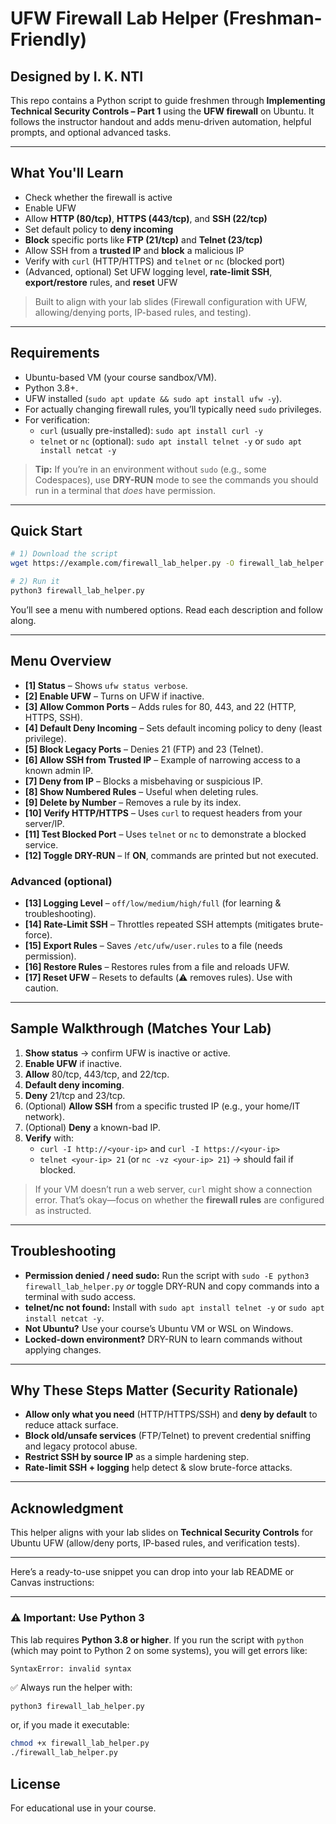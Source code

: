 # UFW Firewall Lab Helper (Freshman-Friendly)
## Designed by I. K. NTI
This repo contains a Python script to guide freshmen through **Implementing Technical Security Controls – Part 1** using the **UFW firewall** on Ubuntu. It follows the instructor handout and adds menu-driven automation, helpful prompts, and optional advanced tasks.

---

## What You'll Learn
- Check whether the firewall is active
- Enable UFW
- Allow **HTTP (80/tcp)**, **HTTPS (443/tcp)**, and **SSH (22/tcp)**
- Set default policy to **deny incoming**
- **Block** specific ports like **FTP (21/tcp)** and **Telnet (23/tcp)**
- Allow SSH from a **trusted IP** and **block** a malicious IP
- Verify with `curl` (HTTP/HTTPS) and `telnet` or `nc` (blocked port)
- (Advanced, optional) Set UFW logging level, **rate-limit SSH**, **export/restore** rules, and **reset** UFW

> Built to align with your lab slides (Firewall configuration with UFW, allowing/denying ports, IP-based rules, and testing).

---

## Requirements
- Ubuntu-based VM (your course sandbox/VM).
- Python 3.8+.
- UFW installed (`sudo apt update && sudo apt install ufw -y`).
- For actually changing firewall rules, you’ll typically need `sudo` privileges.
- For verification:
  - `curl` (usually pre-installed): `sudo apt install curl -y`
  - `telnet` or `nc` (optional): `sudo apt install telnet -y` or `sudo apt install netcat -y`

> **Tip:** If you’re in an environment without `sudo` (e.g., some Codespaces), use **DRY-RUN** mode to see the commands you should run in a terminal that *does* have permission.

---

## Quick Start
```bash
# 1) Download the script
wget https://example.com/firewall_lab_helper.py -O firewall_lab_helper.py  # or use the file provided by your instructor

# 2) Run it
python3 firewall_lab_helper.py
```

You’ll see a menu with numbered options. Read each description and follow along.

---

## Menu Overview
- **[1] Status** – Shows `ufw status verbose`.
- **[2] Enable UFW** – Turns on UFW if inactive.
- **[3] Allow Common Ports** – Adds rules for 80, 443, and 22 (HTTP, HTTPS, SSH).
- **[4] Default Deny Incoming** – Sets default incoming policy to deny (least privilege).
- **[5] Block Legacy Ports** – Denies 21 (FTP) and 23 (Telnet).
- **[6] Allow SSH from Trusted IP** – Example of narrowing access to a known admin IP.
- **[7] Deny from IP** – Blocks a misbehaving or suspicious IP.
- **[8] Show Numbered Rules** – Useful when deleting rules.
- **[9] Delete by Number** – Removes a rule by its index.
- **[10] Verify HTTP/HTTPS** – Uses `curl` to request headers from your server/IP.
- **[11] Test Blocked Port** – Uses `telnet` or `nc` to demonstrate a blocked service.
- **[12] Toggle DRY-RUN** – If **ON**, commands are printed but not executed.

### Advanced (optional)
- **[13] Logging Level** – `off/low/medium/high/full` (for learning & troubleshooting).
- **[14] Rate-Limit SSH** – Throttles repeated SSH attempts (mitigates brute-force).
- **[15] Export Rules** – Saves `/etc/ufw/user.rules` to a file (needs permission).
- **[16] Restore Rules** – Restores rules from a file and reloads UFW.
- **[17] Reset UFW** – Resets to defaults (⚠️ removes rules). Use with caution.

---

## Sample Walkthrough (Matches Your Lab)
1. **Show status** → confirm UFW is inactive or active.
2. **Enable UFW** if inactive.
3. **Allow** 80/tcp, 443/tcp, and 22/tcp.
4. **Default deny incoming**.
5. **Deny** 21/tcp and 23/tcp.
6. (Optional) **Allow SSH** from a specific trusted IP (e.g., your home/IT network).
7. (Optional) **Deny** a known-bad IP.
8. **Verify** with:
   - `curl -I http://<your-ip>` and `curl -I https://<your-ip>`
   - `telnet <your-ip> 21` (or `nc -vz <your-ip> 21`) → should fail if blocked.

> If your VM doesn’t run a web server, `curl` might show a connection error. That’s okay—focus on whether the **firewall rules** are configured as instructed.

---

## Troubleshooting
- **Permission denied / need sudo:** Run the script with `sudo -E python3 firewall_lab_helper.py` *or* toggle DRY-RUN and copy commands into a terminal with sudo access.
- **telnet/nc not found:** Install with `sudo apt install telnet -y` or `sudo apt install netcat -y`.
- **Not Ubuntu?** Use your course’s Ubuntu VM or WSL on Windows.
- **Locked-down environment?** DRY-RUN to learn commands without applying changes.

---

## Why These Steps Matter (Security Rationale)
- **Allow only what you need** (HTTP/HTTPS/SSH) and **deny by default** to reduce attack surface.
- **Block old/unsafe services** (FTP/Telnet) to prevent credential sniffing and legacy protocol abuse.
- **Restrict SSH by source IP** as a simple hardening step.
- **Rate-limit SSH + logging** help detect & slow brute-force attacks.

---

## Acknowledgment
This helper aligns with your lab slides on **Technical Security Controls** for Ubuntu UFW (allow/deny ports, IP-based rules, and verification tests).

---
Here’s a ready-to-use snippet you can drop into your lab README or Canvas instructions:

---

### ⚠️ Important: Use Python 3

This lab requires **Python 3.8 or higher**.
If you run the script with `python` (which may point to Python 2 on some systems), you will get errors like:

```
SyntaxError: invalid syntax
```

✅ Always run the helper with:

```bash
python3 firewall_lab_helper.py
```

or, if you made it executable:

```bash
chmod +x firewall_lab_helper.py
./firewall_lab_helper.py
```
## License
For educational use in your course.
